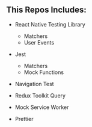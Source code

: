 
## This Repos Includes:


- React Native Testing Library
    - Matchers
    - User Events
- Jest
    - Matchers
    - Mock Functions
- Navigation Test
- Redux Toolkit Query
- Mock Service Worker

- Prettier




